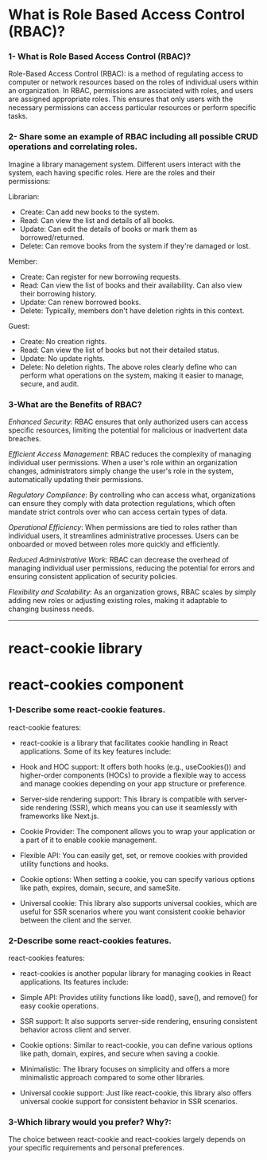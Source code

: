 # What is Role Based Access Control (RBAC)?
### 1- What is Role Based Access Control (RBAC)?

Role-Based Access Control (RBAC): is a method of regulating access to computer or network resources based on the roles of individual users within an organization. In RBAC, permissions are associated with roles, and users are assigned appropriate roles. This ensures that only users with the necessary permissions can access particular resources or perform specific tasks.

### 2- Share some an example of RBAC including all possible CRUD operations and correlating roles.

Imagine a library management system. Different users interact with the system, each having specific roles. Here are the roles and their permissions:

Librarian:

- Create: Can add new books to the system.
- Read: Can view the list and details of all books.
- Update: Can edit the details of books or mark them as borrowed/returned.
- Delete: Can remove books from the system if they're damaged or lost.

Member:

- Create: Can register for new borrowing requests.
- Read: Can view the list of books and their availability. Can also view their borrowing history.
- Update: Can renew borrowed books.
- Delete: Typically, members don't have deletion rights in this context.

Guest:

- Create: No creation rights.
- Read: Can view the list of books but not their detailed status.
- Update: No update rights.
- Delete: No deletion rights.
The above roles clearly define who can perform what operations on the system, making it easier to manage, secure, and audit.


### 3-What are the Benefits of RBAC?

*Enhanced Security*: RBAC ensures that only authorized users can access specific resources, limiting the potential for malicious or inadvertent data breaches.

*Efficient Access Management*: RBAC reduces the complexity of managing individual user permissions. When a user's role within an organization changes, administrators simply change the user's role in the system, automatically updating their permissions.

*Regulatory Compliance*: By controlling who can access what, organizations can ensure they comply with data protection regulations, which often mandate strict controls over who can access certain types of data.

*Operational Efficiency*: When permissions are tied to roles rather than individual users, it streamlines administrative processes. Users can be onboarded or moved between roles more quickly and efficiently.

*Reduced Administrative Work*: RBAC can decrease the overhead of managing individual user permissions, reducing the potential for errors and ensuring consistent application of security policies.


*Flexibility and Scalability*: As an organization grows, RBAC scales by simply adding new roles or adjusting existing roles, making it adaptable to changing business needs.
*** 

# react-cookie library
# react-cookies component

### 1-Describe some react-cookie features.
react-cookie features:
- react-cookie is a library that facilitates cookie handling in React applications. Some of its key features include:

- Hook and HOC support: It offers both hooks (e.g., useCookies()) and higher-order components (HOCs) to provide a flexible way to access and manage cookies depending on your app structure or preference.

- Server-side rendering support: This library is compatible with server-side rendering (SSR), which means you can use it seamlessly with frameworks like Next.js.

- Cookie Provider: The <CookiesProvider /> component allows you to wrap your application or a part of it to enable cookie management.

- Flexible API: You can easily get, set, or remove cookies with provided utility functions and hooks.

- Cookie options: When setting a cookie, you can specify various options like path, expires, domain, secure, and sameSite.

- Universal cookie: This library also supports universal cookies, which are useful for SSR scenarios where you want consistent cookie behavior between the client and the server.

### 2-Describe some react-cookies features.
react-cookies features:

- react-cookies is another popular library for managing cookies in React applications. Its features include:

- Simple API: Provides utility functions like load(), save(), and remove() for easy cookie operations.

- SSR support: It also supports server-side rendering, ensuring consistent behavior across client and server.

- Cookie options: Similar to react-cookie, you can define various options like path, domain, expires, and secure when saving a cookie.

- Minimalistic: The library focuses on simplicity and offers a more minimalistic approach compared to some other libraries.

- Universal cookie support: Just like react-cookie, this library also offers universal cookie support for consistent behavior in SSR scenarios.


### 3-Which library would you prefer? Why?:

The choice between react-cookie and react-cookies largely depends on your specific requirements and personal preferences. 

